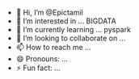 - 👋 Hi, I’m @Epictamil
- 👀 I’m interested in ... BIGDATA
- 🌱 I’m currently learning ... pyspark
- 💞️ I’m looking to collaborate on ...
- 📫 How to reach me ...
- 😄 Pronouns: ...
- ⚡ Fun fact: ...

<!---
Epictamil/Epictamil is a ✨ special ✨ repository because its `README.md` (this file) appears on your GitHub profile.
You can click the Preview link to take a look at your changes.
--->
